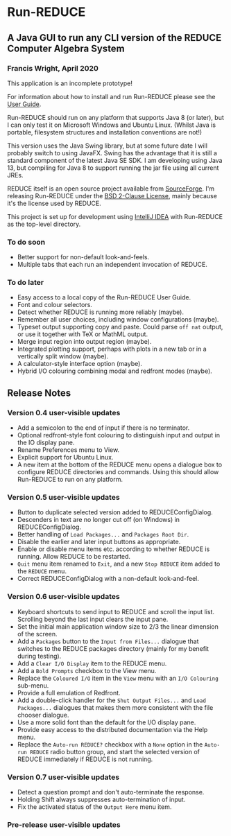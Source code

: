 # Run-REDUCE

## A Java GUI to run any CLI version of the REDUCE Computer Algebra System

### Francis Wright, April 2020

This application is an incomplete prototype!

For information about how to install and run Run-REDUCE please see the
[User Guide](docs/UserGuide.md).

Run-REDUCE should run on any platform that supports Java 8 (or later),
but I can only test it on Microsoft Windows and Ubuntu Linux.  (Whilst
Java is portable, filesystem structures and installation conventions
are not!)

This version uses the Java Swing library, but at some future date I
will probably switch to using JavaFX.  Swing has the advantage that it
is still a standard component of the latest Java SE SDK.  I am
developing using Java 13, but compiling for Java 8 to support running
the jar file using all current JREs.

REDUCE itself is an open source project available from
[SourceForge](https://sourceforge.net/projects/reduce-algebra/).  I'm
releasing Run-REDUCE under the [BSD 2-Clause License](LICENSE), mainly
because it's the license used by REDUCE.

This project is set up for development using [IntelliJ
IDEA](https://www.jetbrains.com/idea/) with Run-REDUCE as the
top-level directory.

### To do soon

* Better support for non-default look-and-feels.
* Multiple tabs that each run an independent invocation of REDUCE.

### To do later

* Easy access to a local copy of the Run-REDUCE User Guide.
* Font and colour selectors.
* Detect whether REDUCE is running more reliably (maybe).
* Remember all user choices, including window configurations (maybe).
* Typeset output supporting copy and paste. Could parse `off nat`
  output, or use it together with TeX or MathML output.
* Merge input region into output region (maybe).
* Integrated plotting support, perhaps with plots in a new tab or in a
  vertically split window (maybe).
* A calculator-style interface option (maybe).
* Hybrid I/O colouring combining modal and redfront modes (maybe).

## Release Notes

### Version 0.4 user-visible updates

* Add a semicolon to the end of input if there is no terminator.
* Optional redfront-style font colouring to distinguish input and
  output in the IO display pane.
* Rename Preferences menu to View.
* Explicit support for Ubuntu Linux.
* A new item at the bottom of the REDUCE menu opens a dialogue box to
  configure REDUCE directories and commands.  Using this should allow
  Run-REDUCE to run on any platform.

### Version 0.5 user-visible updates

* Button to duplicate selected version added to REDUCEConfigDialog.
* Descenders in text are no longer cut off (on Windows) in
  REDUCEConfigDialog.
* Better handling of `Load Packages...` and `Packages Root Dir`.
* Disable the earlier and later input buttons as appropriate.
* Enable or disable menu items etc. according to whether REDUCE is
  running.  Allow REDUCE to be restarted.
* `Quit` menu item renamed to `Exit`, and a new `Stop REDUCE` item
  added to the `REDUCE` menu.
* Correct REDUCEConfigDialog with a non-default look-and-feel.

### Version 0.6 user-visible updates

* Keyboard shortcuts to send input to REDUCE and scroll the input
  list.  Scrolling beyond the last input clears the input pane.
* Set the initial main application window size to 2/3 the linear
  dimension of the screen.
* Add a `Packages` button to the `Input from Files...` dialogue that
  switches to the REDUCE packages directory (mainly for my benefit
  during testing).
* Add a `Clear I/O Display` item to the REDUCE menu.
* Add a `Bold Prompts` checkbox to the View menu.
* Replace the `Coloured I/O` item in the `View` menu with an `I/O
  Colouring` sub-menu.
* Provide a full emulation of Redfront.
* Add a double-click handler for the `Shut Output Files...` and `Load
  Packages...` dialogues that makes them more consistent with the file
  chooser dialogue.
* Use a more solid font than the default for the I/O display pane.
* Provide easy access to the distributed documentation via the Help
  menu.
* Replace the `Auto-run REDUCE?` checkbox with a `None` option in the
  `Auto-run REDUCE` radio button group, and start the selected version
  of REDUCE immediately if REDUCE is not running.

### Version 0.7 user-visible updates

* Detect a question prompt and don't auto-terminate the response.
* Holding Shift always suppresses auto-termination of input.
* Fix the activated status of the `Output Here` menu item.

### Pre-release user-visible updates
